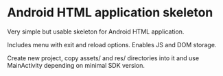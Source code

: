 Android HTML application skeleton
=================================

Very simple but usable skeleton for Android HTML application.

Includes menu with exit and reload options.
Enables JS and DOM storage.

Create new project, copy assets/ and res/ directories into it and use MainActivity depending on minimal SDK version.

